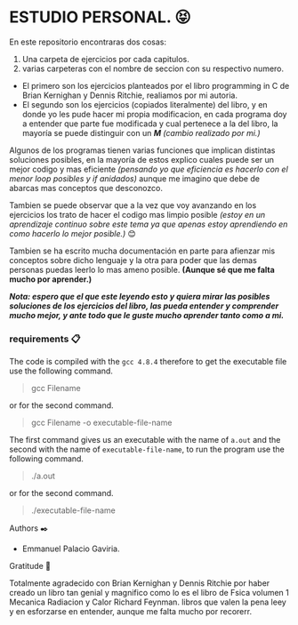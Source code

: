 # ESTUDIO PERSONAL. :stuck_out_tongue_closed_eyes:

En este repositorio encontraras dos cosas:
1. Una carpeta de ejercicios por cada capitulos.
2. varias carpeteras con el  nombre de seccion con su respectivo numero.

- El primero son los ejercicios planteados por el libro programming in C de Brian Kernighan y Dennis Ritchie, realiamos por mi autoria.
- El segundo son los ejercicios (copiados literalmente) del libro, y en donde yo les pude hacer mi propia modificacion, en cada  programa doy a entender que parte fue modificada y cual pertenece a la del libro, la mayoría se puede distinguir con un ***M*** _(cambio realizado por mi.)_

Algunos de los programas tienen varias funciones que implican distintas soluciones posibles, en la mayoría de estos explico cuales puede ser un mejor codigo y mas eficiente _(pensando yo que eficiencia es hacerlo con el menor loop posibles y if anidados)_ aunque me imagino que debe de abarcas mas conceptos que desconozco.

Tambien se puede observar que a la vez que voy avanzando en los ejercicios los trato de hacer el codigo mas limpio posible _(estoy en un aprendizaje continuo sobre este tema ya que apenas estoy aprendiendo en como hacerlo lo mejor posible.)_ :blush:

Tambien se ha escrito mucha documentación en parte para afienzar mis conceptos sobre dicho lenguaje y la otra para poder que las demas personas puedas leerlo lo mas ameno posible. **(Aunque sé que me falta mucho por aprender.)** 

***Nota: espero que el que este leyendo esto y quiera mirar las posibles soluciones de los ejercicios del libro, las pueda entender y comprender mucho mejor, y ante todo que le guste mucho aprender tanto como a mi.*** 

### requirements 📋

The code is compiled with the ```gcc 4.8.4``` therefore to get the executable file use the following command.

> gcc Filename

or for the second command.

> gcc Filename -o executable-file-name

The first command gives us an executable with the name of ```a.out``` and the second with the name of ```executable-file-name```, to run the program use the following command.

> ./a.out

or for the second command.

> ./executable-file-name

Authors ✒️

* Emmanuel Palacio Gaviria. 

Gratitude 🎁

Totalmente agradecido con Brian Kernighan y Dennis Ritchie por haber creado un libro tan genial y magnifico como lo es el libro de Fsica volumen 1 Mecanica Radiacion y Calor Richard Feynman. libros que valen la pena leey y en esforzarse en entender, aunque me falta mucho por recorerr. 
